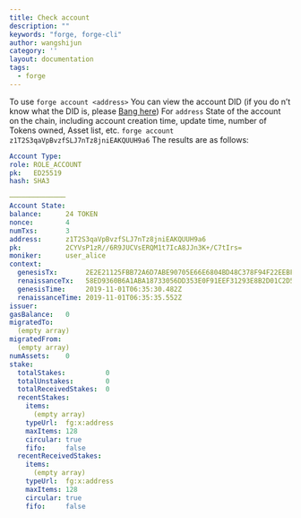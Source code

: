 ```yaml
---
title: Check account
description: ""
keywords: "forge, forge-cli"
author: wangshijun
category: ''
layout: documentation
tags:
  - forge
---
```


To use `forge account <address>` You can view the account DID (if you do n’t know what the DID is, please [Bang here](../../5-manipulate-wallets-accounts/)) For `address` State of the account on the chain, including account creation time, update time, number of Tokens owned, Asset list, etc. `forge account z1T2S3qaVpBvzfSLJ7nTz8jniEAKQUUH9a6` The results are as follows:

```yaml
Account Type:
role: ROLE_ACCOUNT
pk:   ED25519
hash: SHA3

──────────────
Account State:
balance:      24 TOKEN
nonce:        4
numTxs:       3
address:      z1T2S3qaVpBvzfSLJ7nTz8jniEAKQUUH9a6
pk:           2CYVsP1zR//6R9JUCVsERQM1t7IcA8JJn3K+/C7tIrs=
moniker:      user_alice
context:
  genesisTx:       2E2E21125FBB72A6D7ABE90705E66E6804BD48C378F94F22EEBF570EDDB78F4D
  renaissanceTx:   58ED9360B6A1ABA18733056DD353E0F91EEF31293E8B2D01C2D5723777CB2DDA
  genesisTime:     2019-11-01T06:35:30.482Z
  renaissanceTime: 2019-11-01T06:35:35.552Z
issuer:
gasBalance:   0
migratedTo:
  (empty array)
migratedFrom:
  (empty array)
numAssets:    0
stake:
  totalStakes:          0
  totalUnstakes:        0
  totalReceivedStakes:  0
  recentStakes:
    items:
      (empty array)
    typeUrl:  fg:x:address
    maxItems: 128
    circular: true
    fifo:     false
  recentReceivedStakes:
    items:
      (empty array)
    typeUrl:  fg:x:address
    maxItems: 128
    circular: true
    fifo:     false
```
